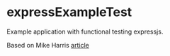 # expressExampleTest

Example application with functional testing expressjs.

Based on Mike Harris [article](http://comp-phil.blogspot.com/2014/02/setting-up-continuous-testing-with.html)